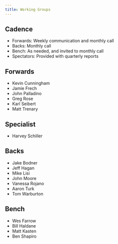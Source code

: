 ```yaml
---
title: Working Groups
---
```


## Cadence
- Forwards: Weekly communication and monthly call
- Backs: Monthly call
- Bench: As needed, and invited to monthly call
- Spectators: Provided with quarterly reports

## Forwards
- Kevin Cunningham
- Jamie Frech
- John Palladino
- Greg Rose
- Karl Seibert
- Matt Trenary

## Specialist
- Harvey Schiller

## Backs
- Jake Bodner
- Jeff Hagan
- Mike Lisi
- John Moore
- Vanessa Rojano
- Aaron Turk
- Tom Warburton

## Bench
- Wes Farrow
- Bill Haldane
- Matt Kasten
- Ben Shapiro
